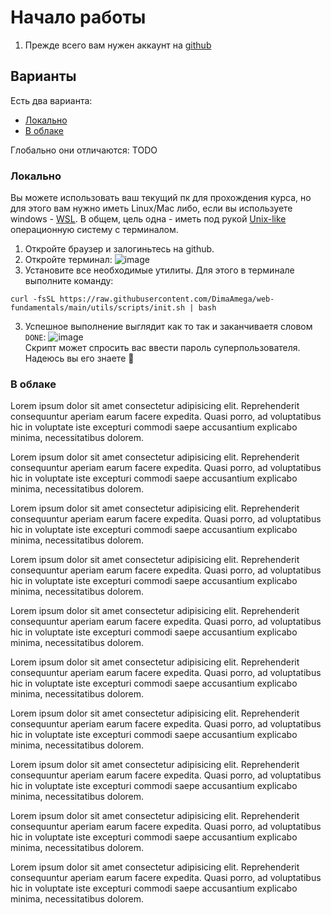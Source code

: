 # Начало работы

1. Прежде всего вам нужен аккаунт на [github](https://github.com/)

## Варианты
Есть два варианта:
- [Локально](#локально)
- [В облаке](#в-облаке)

Глобально они отличаются: TODO

### Локально
Вы можете использовать ваш текущий пк для прохождения курса, но для этого вам нужно иметь Linux/Mac либо, если вы используете windows - [WSL](https://learn.microsoft.com/ru-ru/windows/wsl/install). В общем, цель одна - иметь под рукой [Unix-like](https://www.wikiwand.com/en/Unix-like) операционную систему с терминалом.

1. Откройте браузер и залогиньтесь на github.
1. Откройте терминал:
![image](https://user-images.githubusercontent.com/32310771/228542842-798a1548-0cd5-41ec-95b0-c9b2f8febc26.png)
2. Установите все необходимые утилиты. Для этого в терминале выполните команду:
```shell
curl -fsSL https://raw.githubusercontent.com/DimaAmega/web-fundamentals/main/utils/scripts/init.sh | bash
```
3. Успешное выполнение выглядит как то так и заканчиваетя словом `DONE`:
![image](https://user-images.githubusercontent.com/32310771/228545877-7326bacc-2439-44d1-a7c6-84c4dcd9d163.png)<br>
Скрипт может спросить вас ввести пароль суперпользователя. Надеюсь вы его знаете 🙂


### В облаке


Lorem ipsum dolor sit amet consectetur adipisicing elit. Reprehenderit consequuntur aperiam earum facere expedita. Quasi porro, ad voluptatibus hic in voluptate iste excepturi commodi saepe accusantium explicabo minima, necessitatibus dolorem.

Lorem ipsum dolor sit amet consectetur adipisicing elit. Reprehenderit consequuntur aperiam earum facere expedita. Quasi porro, ad voluptatibus hic in voluptate iste excepturi commodi saepe accusantium explicabo minima, necessitatibus dolorem.

Lorem ipsum dolor sit amet consectetur adipisicing elit. Reprehenderit consequuntur aperiam earum facere expedita. Quasi porro, ad voluptatibus hic in voluptate iste excepturi commodi saepe accusantium explicabo minima, necessitatibus dolorem.

Lorem ipsum dolor sit amet consectetur adipisicing elit. Reprehenderit consequuntur aperiam earum facere expedita. Quasi porro, ad voluptatibus hic in voluptate iste excepturi commodi saepe accusantium explicabo minima, necessitatibus dolorem.

Lorem ipsum dolor sit amet consectetur adipisicing elit. Reprehenderit consequuntur aperiam earum facere expedita. Quasi porro, ad voluptatibus hic in voluptate iste excepturi commodi saepe accusantium explicabo minima, necessitatibus dolorem.

Lorem ipsum dolor sit amet consectetur adipisicing elit. Reprehenderit consequuntur aperiam earum facere expedita. Quasi porro, ad voluptatibus hic in voluptate iste excepturi commodi saepe accusantium explicabo minima, necessitatibus dolorem.

Lorem ipsum dolor sit amet consectetur adipisicing elit. Reprehenderit consequuntur aperiam earum facere expedita. Quasi porro, ad voluptatibus hic in voluptate iste excepturi commodi saepe accusantium explicabo minima, necessitatibus dolorem.

Lorem ipsum dolor sit amet consectetur adipisicing elit. Reprehenderit consequuntur aperiam earum facere expedita. Quasi porro, ad voluptatibus hic in voluptate iste excepturi commodi saepe accusantium explicabo minima, necessitatibus dolorem.

Lorem ipsum dolor sit amet consectetur adipisicing elit. Reprehenderit consequuntur aperiam earum facere expedita. Quasi porro, ad voluptatibus hic in voluptate iste excepturi commodi saepe accusantium explicabo minima, necessitatibus dolorem.

Lorem ipsum dolor sit amet consectetur adipisicing elit. Reprehenderit consequuntur aperiam earum facere expedita. Quasi porro, ad voluptatibus hic in voluptate iste excepturi commodi saepe accusantium explicabo minima, necessitatibus dolorem.
